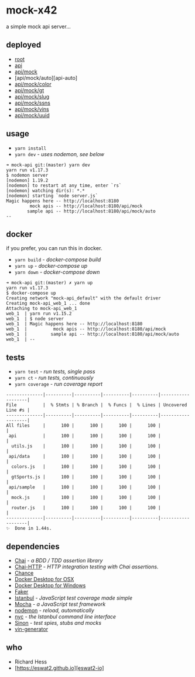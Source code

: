 # mock-x42

a simple mock api server...


## deployed

- [root][api-root]
- [api][api-api]
- [api/mock][api-mock]
- [api/mock/auto][api-auto]
- [api/mock/color][api-color]
- [api/mock/gt][api-gt]
- [api/mock/slug][api-slug]
- [api/mock/ssns][api-ssns]
- [api/mock/vins][api-vins]
- [api/mock/uuid][api-uuid]


## usage

- `yarn install`
- `yarn dev` - _uses nodemon, see below_


```
➜ mock-api git:(master) yarn dev
yarn run v1.17.3
$ nodemon server
[nodemon] 1.19.2
[nodemon] to restart at any time, enter `rs`
[nodemon] watching dir(s): *.*
[nodemon] starting `node server.js`
Magic happens here -- http://localhost:8180
         mock apis -- http://localhost:8180/api/mock
        sample api -- http://localhost:8180/api/mock/auto
--
```

## docker

if you prefer, you can run this in docker.

- `yarn build` - _docker-compose build_
- `yarn up` - _docker-compose up_
- `yarn down` - _docker-compose down_


```
➜ mock-api git:(master) ✗ yarn up
yarn run v1.17.3
$ docker-compose up
Creating network "mock-api_default" with the default driver
Creating mock-api_web_1 ... done
Attaching to mock-api_web_1
web_1  | yarn run v1.15.2
web_1  | $ node server
web_1  | Magic happens here -- http://localhost:8180
web_1  |          mock apis -- http://localhost:8180/api/mock
web_1  |         sample api -- http://localhost:8180/api/mock/auto
web_1  | --

```

## tests

- `yarn test` - _run tests, single pass_
- `yarn ct` - _run tests, continuously_
- `yarn coverage` - _run coverage report_


```
--------------|----------|----------|----------|----------|-------------------|
File          |  % Stmts | % Branch |  % Funcs |  % Lines | Uncovered Line #s |
--------------|----------|----------|----------|----------|-------------------|
All files     |      100 |      100 |      100 |      100 |                   |
 api          |      100 |      100 |      100 |      100 |                   |
  utils.js    |      100 |      100 |      100 |      100 |                   |
 api/data     |      100 |      100 |      100 |      100 |                   |
  colors.js   |      100 |      100 |      100 |      100 |                   |
  gtSports.js |      100 |      100 |      100 |      100 |                   |
 api/sample   |      100 |      100 |      100 |      100 |                   |
  mock.js     |      100 |      100 |      100 |      100 |                   |
  router.js   |      100 |      100 |      100 |      100 |                   |
--------------|----------|----------|----------|----------|-------------------|
✨  Done in 1.44s.

```

## dependencies

- [Chai][chai-js] - _a BDD / TDD assertion library_
- [Chai-HTTP][chai-io] - _HTTP integration testing with Chai assertions._
- [Chance][chance-js]
- [Docker Desktop for OSX][docker-osx]
- [Docker Desktop for Windows][docker-win]
- [Faker][faker-js]
- [Istanbul][ist-js] - _JavaScript test coverage made simple_
- [Mocha][mocha-js] - _a JavaScript test framework_
- [nodemon][nodemon-io] - _reload, automatically_
- [nyc][nyc-js] - _the Istanbul command line interface_
- [Sinon][sinon-js] - _test spies, stubs and mocks_
- [vin-generator][vin-gen]


## who

- Richard Hess
- [https://eswat2.github.io][eswat2-io]


[eswat2-io]: https://eswat2.github.io

[api-root]: https://mock-x42.eswat2.now.sh/
[api-api]: https://mock-x42.eswat2.now.sh/api
[api-mock]: https://mock-x42.eswat2.now.sh/api/mock
[api-color]: https://mock-x42.eswat2.now.sh/api/mock/auto
[api-color]: https://mock-x42.eswat2.now.sh/api/mock/color
[api-gt]: https://mock-x42.eswat2.now.sh/api/mock/gt
[api-slug]: https://mock-x42.eswat2.now.sh/api/mock/slug
[api-ssns]: https://mock-x42.eswat2.now.sh/api/mock/ssns
[api-vins]: https://mock-x42.eswat2.now.sh/api/mock/vins
[api-uuid]: https://mock-x42.eswat2.now.sh/api/mock/uuid

[docker-osx]: https://docs.docker.com/docker-for-mac/
[docker-win]: https://docs.docker.com/docker-for-windows/

[chai-js]: https://www.chaijs.com/
[chai-io]: https://www.chaijs.com/plugins/chai-http/
[chance-js]: https://chancejs.com/
[faker-js]: https://github.com/marak/Faker.js/
[ist-js]: https://istanbul.js.org/
[mocha-js]: https://mochajs.org/
[nodemon-io]: https://nodemon.io/
[nyc-js]: https://github.com/istanbuljs/nyc
[sinon-js]: https://sinonjs.org/
[vin-gen]: https://github.com/ArchmageInc/vin-generator


